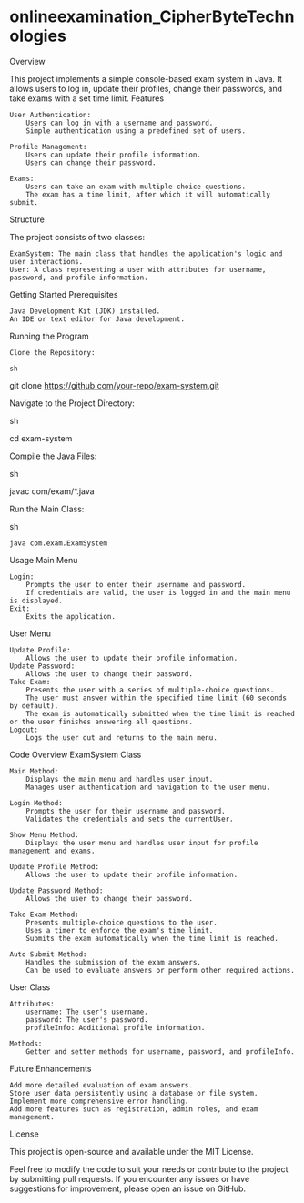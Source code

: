 # onlineexamination_CipherByteTechnologies

Overview

This project implements a simple console-based exam system in Java. It allows users to log in, update their profiles, change their passwords, and take exams with a set time limit.
Features

    User Authentication:
        Users can log in with a username and password.
        Simple authentication using a predefined set of users.

    Profile Management:
        Users can update their profile information.
        Users can change their password.

    Exams:
        Users can take an exam with multiple-choice questions.
        The exam has a time limit, after which it will automatically submit.

Structure

The project consists of two classes:

    ExamSystem: The main class that handles the application's logic and user interactions.
    User: A class representing a user with attributes for username, password, and profile information.

Getting Started
Prerequisites

    Java Development Kit (JDK) installed.
    An IDE or text editor for Java development.

Running the Program

    Clone the Repository:

    sh

git clone https://github.com/your-repo/exam-system.git

Navigate to the Project Directory:

sh

cd exam-system

Compile the Java Files:

sh

javac com/exam/*.java

Run the Main Class:

sh

    java com.exam.ExamSystem

Usage
Main Menu

    Login:
        Prompts the user to enter their username and password.
        If credentials are valid, the user is logged in and the main menu is displayed.
    Exit:
        Exits the application.

User Menu

    Update Profile:
        Allows the user to update their profile information.
    Update Password:
        Allows the user to change their password.
    Take Exam:
        Presents the user with a series of multiple-choice questions.
        The user must answer within the specified time limit (60 seconds by default).
        The exam is automatically submitted when the time limit is reached or the user finishes answering all questions.
    Logout:
        Logs the user out and returns to the main menu.

Code Overview
ExamSystem Class

    Main Method:
        Displays the main menu and handles user input.
        Manages user authentication and navigation to the user menu.

    Login Method:
        Prompts the user for their username and password.
        Validates the credentials and sets the currentUser.

    Show Menu Method:
        Displays the user menu and handles user input for profile management and exams.

    Update Profile Method:
        Allows the user to update their profile information.

    Update Password Method:
        Allows the user to change their password.

    Take Exam Method:
        Presents multiple-choice questions to the user.
        Uses a timer to enforce the exam's time limit.
        Submits the exam automatically when the time limit is reached.

    Auto Submit Method:
        Handles the submission of the exam answers.
        Can be used to evaluate answers or perform other required actions.

User Class

    Attributes:
        username: The user's username.
        password: The user's password.
        profileInfo: Additional profile information.

    Methods:
        Getter and setter methods for username, password, and profileInfo.

Future Enhancements

    Add more detailed evaluation of exam answers.
    Store user data persistently using a database or file system.
    Implement more comprehensive error handling.
    Add more features such as registration, admin roles, and exam management.

License

This project is open-source and available under the MIT License.

Feel free to modify the code to suit your needs or contribute to the project by submitting pull requests. If you encounter any issues or have suggestions for improvement, please open an issue on GitHub.

